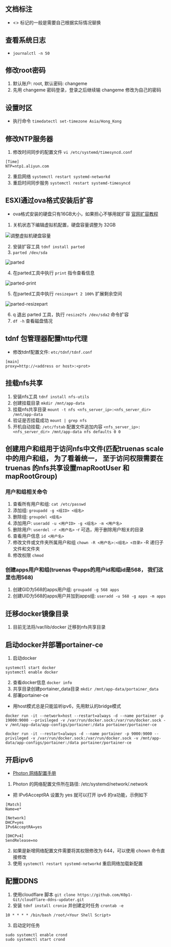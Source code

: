 ## 文档标注
* <> 标记的一般是需要自己根据实际情况替换

## 查看系统日志
* `journalctl -n 50`

## 修改root密码
1. 默认账户: root, 默认密码: changeme
2. 先用 changeme 密码登录，登录之后继续输 changeme 修改为自己的密码

## 设置时区
* 执行命令 `timedatectl set-timezone Asia/Hong_Kong`

## 修改NTP服务器
1. 修改时间同步的配置文件 `vi /etc/systemd/timesyncd.conf`
```
[Time]
NTP=ntp1.aliyun.com
```
2. 重启网络 `systemctl restart systemd-networkd`
3. 重启时间同步服务 `systemctl restart systemd-timesyncd`

## ESXI通过ova格式安装后扩容
* ova格式安装的硬盘只有16GB大小，如果担心不够用就扩容 [官网扩容教程](https://vmware.github.io/photon/assets/files/html/3.0/photon_troubleshoot/expanding-disk-partition.html)
1. 关机状态下编辑虚拟机配置，硬盘容量调整为 32GB

![调整虚拟机硬盘容量](./image/调整虚拟机硬盘.jpg)

2. 安装扩容工具 `tdnf install parted`
3. `parted /dev/sda`

![parted](./image/parted.jpg)

4. 在parted工具中执行 `print` 指令查看信息

![parted-print](./image/parted-print.jpg)

5. 在parted工具中执行 `resizepart 2 100%` 扩展剩余空间

![parted-resizepart](./image/parted-resizepart.jpg)

6. q 退出 parted 工具，执行 `resize2fs /dev/sda2` 命令扩容
7. `df -h` 查看磁盘情况


## tdnf 包管理器配置http代理
* 修改tdnf配置文件: `etc/tdnf/tdnf.conf`

```
[main]
proxy=http://<address or host>:<prot>
```

## 挂载nfs共享
1. 安装nfs工具 `tdnf install nfs-utils`
2. 创建挂载目录 `mkdir /mnt/app-data`
3. 挂载nfs共享目录 `mount -t nfs <nfs_server_ip>:<nfs_server_dir> /mnt/app-data`
4. 验证是否挂载成功 `mount | grep nfs`
5. 开机自动挂载: `/etc/fstab` 配置文件追加内容 `<nfs_server_ip>:<nfs_server_dir> /mnt/app-data nfs defaults 0 0`

## 创建用户和组用于访问nfs中文件(匹配truenas scale中的用户和组， 为了看着统一， 至于访问权限需要在 truenas 的nfs共享设置mapRootUser 和 mapRootGroup)
### 用户和组相关命令
1. 查看所有用户和组: `cat /etc/passwd`
2. 添加组: `groupadd -g <组ID> <组名>`
3. 删除组: `groupdel <组名>`
4. 添加用户: `useradd -u <用户ID> -g <组名> -m <用户名>`
5. 删除用户: `userdel -r <用户名>` -r 可选，用于删除用户相关的目录
6. 查看用户信息 `id <用户名>`
7. 修改文件或文件夹所属用户和组 `chown -R <用户名>:<组名> <目录>` -R 递归子文件和文件夹
8. 修改权限 `chmod`

### 创建apps用户和组(truenas 中apps的用户id和组id是568， 我们这里也用568)
1. 创建GID为568的apps用户组: `groupadd -g 568 apps`
2. 创建UID为568的apps用户并加到apps组: `useradd -u 568 -g apps -m apps`


## 迁移docker镜像目录
1. 目前无法将/var/lib/docker 迁移到nfs共享目录

## 启动docker并部署portainer-ce
1. 启动docker

```
systemctl start docker
systemctl enable docker
```

2. 查看docker信息 `docker info`
3. 共享目录创建portainer_data目录 `mkdir /mnt/app-data/portainer_data`
4. 部署portainer-ce

* 用host模式总是只能监听ipv6，先用默认的bridge模式

```
docker run -it --network=host --restart=always -d --name portainer -p 19000:9000 --privileged -v /var/run/docker.sock:/var/run/docker.sock -v /mnt/app-data/app-configs/portainer:/data portainer/portainer-ce

docker run -it --restart=always -d --name portainer -p 9000:9000 --privileged -v /var/run/docker.sock:/var/run/docker.sock -v /mnt/app-data/app-configs/portainer:/data portainer/portainer-ce
```

## 开启ipv6
* [Photon 网络配置手册](https://vmware.github.io/photon/assets/files/html/3.0/photon_admin/configuring-network-interfaces.html)
1. Photon 的网络配置文件所在路径: /etc/systemd/network/<your network config name>.network

* 把 IPv6AcceptRA 设置为 yes 就可以打开 ipv6 的ra功能，示例如下
```
[Match]
Name=e*

[Network]
DHCP=yes
IPv6AcceptRA=yes

[DHCPv4]
SendRelease=no
```
2. 如果是新增网络配置文件需要将其权限修改为 644，可以使用 chown 命令直接修改
3. 使用 `systemctl restart systemd-networkd` 重启网络加载新配置

## 配置DDNS
1. 使用cloudflare 脚本 `git clone https://github.com/K0p1-Git/cloudflare-ddns-updater.git`
2. 安装 `tdnf install cronie` 并创建定时任务 `crontab -e`
```
10 * * * * /bin/bash /root/<Your Shell Script>
```
3. 启动定时任务
```
sudo systemctl enable crond
sudo systemctl start crond
```